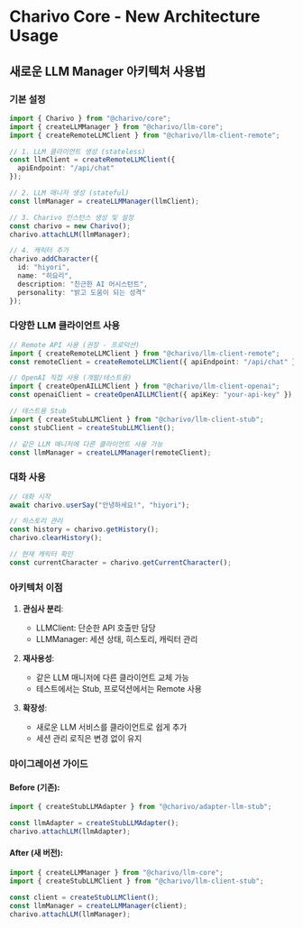 # Charivo Core - New Architecture Usage

## 새로운 LLM Manager 아키텍처 사용법

### 기본 설정

```typescript
import { Charivo } from "@charivo/core";
import { createLLMManager } from "@charivo/llm-core";
import { createRemoteLLMClient } from "@charivo/llm-client-remote";

// 1. LLM 클라이언트 생성 (stateless)
const llmClient = createRemoteLLMClient({
  apiEndpoint: "/api/chat"
});

// 2. LLM 매니저 생성 (stateful)
const llmManager = createLLMManager(llmClient);

// 3. Charivo 인스턴스 생성 및 설정
const charivo = new Charivo();
charivo.attachLLM(llmManager);

// 4. 캐릭터 추가
charivo.addCharacter({
  id: "hiyori",
  name: "히요리",
  description: "친근한 AI 어시스턴트",
  personality: "밝고 도움이 되는 성격"
});
```

### 다양한 LLM 클라이언트 사용

```typescript
// Remote API 사용 (권장 - 프로덕션)
import { createRemoteLLMClient } from "@charivo/llm-client-remote";
const remoteClient = createRemoteLLMClient({ apiEndpoint: "/api/chat" });

// OpenAI 직접 사용 (개발/테스트용)
import { createOpenAILLMClient } from "@charivo/llm-client-openai";
const openaiClient = createOpenAILLMClient({ apiKey: "your-api-key" });

// 테스트용 Stub
import { createStubLLMClient } from "@charivo/llm-client-stub";
const stubClient = createStubLLMClient();

// 같은 LLM 매니저에 다른 클라이언트 사용 가능
const llmManager = createLLMManager(remoteClient);
```

### 대화 사용

```typescript
// 대화 시작
await charivo.userSay("안녕하세요!", "hiyori");

// 히스토리 관리
const history = charivo.getHistory();
charivo.clearHistory();

// 현재 캐릭터 확인
const currentCharacter = charivo.getCurrentCharacter();
```

### 아키텍처 이점

1. **관심사 분리**: 
   - LLMClient: 단순한 API 호출만 담당
   - LLMManager: 세션 상태, 히스토리, 캐릭터 관리

2. **재사용성**: 
   - 같은 LLM 매니저에 다른 클라이언트 교체 가능
   - 테스트에서는 Stub, 프로덕션에서는 Remote 사용

3. **확장성**: 
   - 새로운 LLM 서비스를 클라이언트로 쉽게 추가
   - 세션 관리 로직은 변경 없이 유지

### 마이그레이션 가이드

#### Before (기존):
```typescript
import { createStubLLMAdapter } from "@charivo/adapter-llm-stub";

const llmAdapter = createStubLLMAdapter();
charivo.attachLLM(llmAdapter);
```

#### After (새 버전):
```typescript
import { createLLMManager } from "@charivo/llm-core";
import { createStubLLMClient } from "@charivo/llm-client-stub";

const client = createStubLLMClient();
const llmManager = createLLMManager(client);
charivo.attachLLM(llmManager);
```